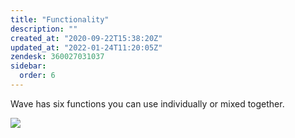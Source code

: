 ```yaml
---
title: "Functionality"
description: ""
created_at: "2020-09-22T15:38:20Z"
updated_at: "2022-01-24T11:20:05Z"
zendesk: 360027031037 
sidebar:
  order: 6
---
```


Wave has six functions you can use individually or mixed together.

![](/images/article_360013516077_image_0.png)
